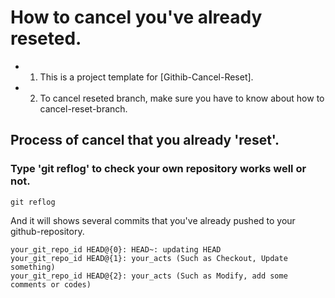 # How to cancel you've already reseted.

- 1. This is a project template for [Githib-Cancel-Reset].
- 2. To cancel reseted branch, make sure you have to know about how to cancel-reset-branch.



## Process of cancel that you already 'reset'.


### Type 'git reflog' to check your own repository works well or not.

```
git reflog
```

And it will shows several commits that you've already pushed to your github-repository.

```
your_git_repo_id HEAD@{0}: HEAD~: updating HEAD 
your_git_repo_id HEAD@{1}: your_acts (Such as Checkout, Update something)
your_git_repo_id HEAD@{2}: your_acts (Such as Modify, add some comments or codes)
```


### 